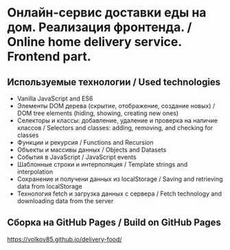 # Онлайн-сервис доставки еды на дом. Реализация фронтенда. / Online home delivery service. Frontend part.

## Используемые технологии / Used technologies
* Vanilla JavaScript and ES6
* Элементы DOM дерева (скрытие, отображение, создание новых) / DOM tree elements (hiding, showing, creating new ones)
* Селекторы и классы: добавление, удаление и проверка на наличие классов / Selectors and classes: adding, removing, and checking for classes
* Функции и рекурсия / Functions and Recursion
* Объекты и массивы данных / Objects and Datasets
* События в JavaScript / JavaScript events
* Шаблонные строки и интерполяция / Template strings and interpolation
* Сохранение и получени данных из localStorage / Saving and retrieving data from localStorage
* Технология fetch и загрузка данных с сервера / Fetch technology and downloading data from the server

## Сборка на GitHub Pages / Build on GitHub Pages
https://volkov85.github.io/delivery-food/

